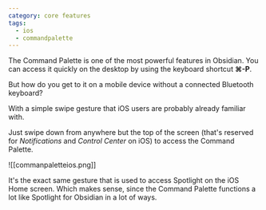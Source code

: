```yaml
---
category: core features
tags:
  - ios
  - commandpalette
---
```

The Command Palette is one of the most powerful features in Obsidian. You can access it quickly on the desktop by using the keyboard shortcut **⌘-P**.

But how do you get to it on a mobile device without a connected Bluetooth keyboard?

With a simple swipe gesture that iOS users are probably already familiar with.

Just swipe down from anywhere but the top of the screen (that's reserved for _Notifications_ and _Control Center_ on iOS) to access the Command Palette.

![[commanpaletteios.png]]
  
It's the exact same gesture that is used to access Spotlight on the iOS Home screen. Which makes sense, since the Command Palette functions a lot like Spotlight for Obsidian in a lot of ways.